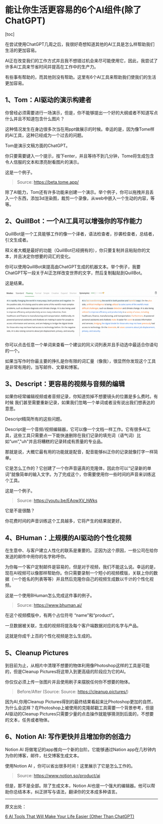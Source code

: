 # 能让你生活更容易的6个AI组件(除了ChatGPT)

[toc]

在尝试使用ChatGPT几周之后，我很好奇想知道其他的AI工具是怎么样帮助我们生活的更加容易。

AI正在改变我们的工作方式并且我不想错过机会来尽可能使用它，因此，我尝试了许多AI工具来节省时间并提高在工作中的生产力。

有些事有帮助的，而其他则没有帮助。这里有6个AI工具来帮助我们使我们的生活更加容易。

## 1、Tom：AI驱动的演示构建者

你曾经必须需要进行一场演示，但是，你不能够提出一个好的大纲或者不知道写点什么并且不知道包含什么图片？

这种情况发生在身边很多次当在用ppt做展示的时候。幸运的是，因为像Tome样的AI工具，这种已经成为一个过去的问题。

Tom是演示文稿方面的ChatGPT。

你只要需要键入一个提示，按下enter，并且等待不到几分钟，Tome将生成包含令人信服的文本和漂亮耐看图片的演示。

这是一个例子。

> Source: https://beta.tome.app/

除了AI能力，Tom还有许多功能来创建一个演示。举个例子，你可以拖拽并且丢入一个东西，添加3d渲染图，裁剪一个录像，从web中嵌入一个生动的内容，等等。

## 2、QuillBot：一个AI工具可以增强你的写作能力

QuillBot是一个工具能够工作的像一个译者，语法检查者，抄袭检查者，总结者，引文生成者。

释义者大概是最好的功能（QuillBot已经拥有的），你只要复制并且粘贴你的文本，并且决定你想要的词汇的变化。

你可以使用QuillBot来提高由ChatGPT生成的机器文本。举个例子，我要ChatGPT写一段关于AI正怎样改变世界的文字，然后复制黏贴到QuillBot。

这是结果。

![img](review0608.assets/1*G0AB7v-Zww9EC43O4-BfOg.png)

你可以点击任意一个单词来查看一个建议的同义词列表并且手动选中最适合你语句的一个。

如果当写作时你最主要的挣扎是你有限的词汇量（像我），很显然你发现这个工具是非常有用的，当写邮件、文章和博客。

## 3、Descript：更容易的视频与音频的编辑

如果你经常编辑视频或者音频记录，你知道剪掉不想要镜头的位置是多么费时。有时候 我们甚至需要重新记录，如果我们忽略一个单词或者没有说出我们想表达的意思。

Descript精简所有的这些问题。

Descript是一个音频/视频编辑器，它可以像一个文档一样工作。它有很多AI工具，这些工具只需要点一下能快速删除在我们记录的填充词（语气词）比如“um”,"uh"并且将糟糕的记录转成有质量的专业品。

那就是说，大概它最有用的功能就是配音，配音能够纠正你的记录就像打字一样简单。

它是怎么工作的？它创建了一个你声音逼真的克隆体，因此你可以“记录新的单词”就像简单的输入文字。为了完成这个，你需要使用你一些时间的声音来训练这个工具。

这是一个例子。

> Source: https://youtu.be/EAowXV_hWks

它是不是很酷？

你花费时间的声音训练这个工具越多，它将产生的结果就更好。

## 4、BHuman：上规模的AI驱动的个性化视频

在生意中、与客户建立人性化的联系是重要的。正因为这个原因，一些公司在给你发送的邮件中用你的名字称呼你。

为你每一个客户定制邮件是容易的，但是对于视频，我们不能这么说。幸运的是，现在AI视频可以像那样帮助你。你只需要录制一个短小的视频模版，关联上你的数据（一个姓名的列表等等）并且然后克隆你自己的视频生成数以千计的个性化视频。

这是一个使用BHuman怎么完成这件事的例子。

>Source: https://www.bhuman.ai/

在这个视频模版中，有两个占位符号 “name”和“product”。

一旦数据被关联，生成的视频将提及每个客户端数据对应的名字与产品。

这就是你成千上百的个性化视频是怎么生成的。

## 5、Cleanup Pictures

到目前为止，从相片中清理不想要的物体利用像Photoshop这样的工具是可能的，但是Cleanup Pictures将这带入到更高级的阶段应为它的AI。

你仅仅必须上传一张图片并且使用刷子来摆脱任何你不想要的物体。

>Before/After (Source: Source: https://cleanup.pictures/)

因为AI,你用Cleanup Pictures得到的最终结果看起来比Photoshop更加的自然，为什么会这样？在Photoshop上被使用的克隆邮戳工具需要一个背景参考，但是AI驱动的Cleanup Pictures只需要少量的点击操作就能够猜测到后面的，不想要的文本，任务或者物体。

## 6、Notion AI: 写作更快并且增加你的创造力

Notion AI 将做笔记的app推向一个新的台阶。它能够通过Nation app在几秒钟内为你的博客，邮件，社交博客生成文本。

使用Notion AI ，你可以省出很多时间！这里展示了它是怎么工作的。

>Source: https://www.notion.so/product/ai

但是，那不是全部。除了生成文本，Notion AI也是一个强大的编辑器。他可以帮助你总结本本，纠正拼写与语法，翻译你的文本成多种语言。

---

原文出处：

[6 AI Tools That Will Make Your Life Easier (Other Than ChatGPT)](https://artificialcorner.com/6-ai-tools-that-will-make-your-life-easier-a1b71d15cbff)